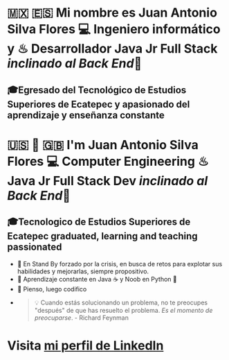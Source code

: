 
# 🇲🇽 🇪🇸 Mi nombre es Juan Antonio Silva Flores 💻 Ingeniero informático y ♨ Desarrollador Java Jr Full Stack *inclinado al Back End*👋
## 🎓Egresado del Tecnológico de Estudios Superiores de Ecatepec y apasionado del aprendizaje y enseñanza constante

# 🇺🇸 🏴 󠁧󠁢󠁥󠁮󠁧󠁿🇬🇧 I'm Juan Antonio Silva Flores 💻 Computer Engineering ♨ Java Jr Full Stack Dev *inclinado al Back End*👋
## 🎓Tecnologico de Estudios Superiores de Ecatepec graduated, learning and teaching passionated
 

- 🧠 En Stand By forzado por la crisis, en busca de retos para explotar sus habilidades y mejorarlas, siempre propositivo.
- 📝 Aprendizaje constante en Java ☕ y Noob en Python 🐍
- 🤔 Pienso, luego codifico
- > 💡 Cuando estás solucionando un problema, no te preocupes "después" de que has resuelto el problema. *Es el momento de preocuparse*. - Richard Feynman

# Visita [mi perfil de LinkedIn](https://www.linkedin.com/in/jasilvaf9003/)









